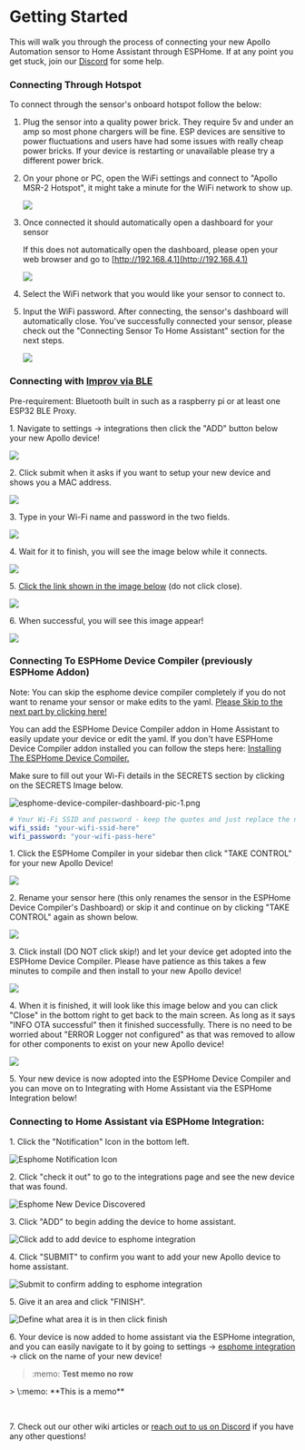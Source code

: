 # Getting Started

This will walk you through the process of connecting your new Apollo Automation sensor to Home Assistant through ESPHome. If at any point you get stuck, join our <a href="https://dsc.gg/apolloautomation" target="_blank" rel="noopener">Discord</a> for some help.

### Connecting Through Hotspot

To connect through the sensor's onboard hotspot follow the below:

1. Plug the sensor into a quality power brick. They require 5v and under an amp so most phone chargers will be fine. ESP devices are sensitive to power fluctuations and users have had some issues with really cheap power bricks. If your device is restarting or unavailable please try a different power brick.
2. On your phone or PC, open the WiFi settings and connect to "Apollo MSR-2 Hotspot", it might take a minute for the WiFi network to show up.

   ![](../../../assets/getting-started-connect-to-hotspot-image-1.png)

3. Once connected it should automatically open a dashboard for your sensor

   If this does not automatically open the dashboard, please open your web browser and go to [http://192.168.4.1](http://192.168.4.1)

   ![](../../../assets/getting-started-connect-to-hotspot-image-2.png)

4. Select the WiFi network that you would like your sensor to connect to.
5. Input the WiFi password. After connecting, the sensor's dashboard will automatically close. You've successfully connected your sensor, please check out the "Connecting Sensor To Home Assistant" section for the next steps.

   ![](../../../assets/getting-started-connect-to-hotspot-image-3.png)

### Connecting with <a href="https://www.home-assistant.io/integrations/improv_ble" target="_blank" rel="noopener">Improv via BLE</a>

Pre-requirement: Bluetooth built in such as a raspberry pi or at least one ESP32 BLE Proxy.

1\. Navigate to settings -&gt; integrations then click the "ADD" button below your new Apollo device!

![](../../../assets/improv-ble-pic-1.png)

2\. Click submit when it asks if you want to setup your new device and shows you a MAC address.

![](../../../assets/improv-ble-pic-2.png)

3\. Type in your Wi-Fi name and password in the two fields.

![](../../../assets/improv-ble-pic-3.png)

4\. Wait for it to finish, you will see the image below while it connects.

![](../../../assets/improv-ble-pic-4.png)

5\. <a href="https://my.home-assistant.io/redirect/config_flow_start?domain=esphome" target="_blank" rel="noopener">Click the link shown in the image below</a> (do not click close).

![](../../../assets/improv-ble-pic-5-1.png)

6\. When successful, you will see this image appear!

![](../../../assets/improv-ble-pic-6.png)

### Connecting To ESPHome Device Compiler (previously ESPHome Addon)

Note: You can skip the esphome device compiler completely if you do not want to rename your sensor or make edits to the yaml. [Please Skip to the next part by clicking here!](https://wiki.apolloautomation.com/products/general/setup/getting-started/#connecting-to-home-assistant-via-esphome-integration)

You can add the ESPHome Device Compiler addon in Home Assistant to easily update your device or edit the yaml. If you don't have ESPHome Device Compiler addon installed you can follow the steps here: <a href="https://esphome.io/guides/getting_started_hassio.html#installing-esphome-device-compiler" target="_blank" rel="noopener">Installing The ESPHome Device Compiler.</a>

Make sure to fill out your Wi-Fi details in the SECRETS section by clicking on the SECRETS Image below.

![esphome-device-compiler-dashboard-pic-1.png](../../../assets/esphome-device-compiler-dashboard-pic-1.png)

```yaml
# Your Wi-Fi SSID and password - keep the quotes and just replace the name and password between the quotes!
wifi_ssid: "your-wifi-ssid-here"
wifi_password: "your-wifi-pass-here"
```

1\. Click the ESPHome Compiler in your sidebar then click "TAKE CONTROL" for your new Apollo Device!

![](../../../assets/getting-started-esphome-device-compiler-pic-1.png)

2\. Rename your sensor here (this only renames the sensor in the ESPHome Device Compiler's Dashboard) or skip it and continue on by clicking "TAKE CONTROL" again as shown below.

![](../../../assets/getting-started-esphome-device-compiler-pic-2.png)

3\. Click install (DO NOT click skip!) and let your device get adopted into the ESPHome Device Compiler. Please have patience as this takes a few minutes to compile and then install to your new Apollo device!

![](../../../assets/getting-started-esphome-device-compiler-pic-3.png)

4\. When it is finished, it will look like this image below and you can click "Close" in the bottom right to get back to the main screen. As long as it says "INFO OTA successful" then it finished successfully. There is no need to be worried about "ERROR Logger not configured" as that was removed to allow for other components to exist on your new Apollo device!

![](../../../assets/getting-started-esphome-device-compiler-pic-4.png)

5\. Your new device is now adopted into the ESPHome Device Compiler and you can move on to Integrating with Home Assistant via the ESPHome Integration below!

### Connecting to Home Assistant via ESPHome Integration:

1\. Click the "Notification" Icon in the bottom left.

![](../../../assets/connect-to-esphome-integration-1.png "Esphome Notification Icon")

2\. Click "check it out" to go to the integrations page and see the new device that was found.

![](../../../assets/connect-to-esphome-integration-2.png "Esphome New Device Discovered")

3\. Click "ADD" to begin adding the device to home assistant.

![Click add to add device to esphome integration](../../../assets/connect-to-esphome-integration-3.png)

4\. Click "SUBMIT" to confirm you want to add your new Apollo device to home assistant.

![Submit to confirm adding to esphome integration](../../../assets/connect-to-esphome-integration-4.png)

5\. Give it an area and click "FINISH".

![Define what area it is in then click finish](../../../assets/connect-to-esphome-integration-5.png)

6\. Your device is now added to home assistant via the ESPHome integration, and you can easily navigate to it by going to settings -&gt; <a href="http://homeassistant.local:8123/config/integrations/integration/esphome" target="_blank" rel="noopener">esphome integration</a> -&gt; click on the name of your new device!

> \:memo: **Test memo no row**

<div markdown="1" class="row"> > \:memo: **This is a memo**</div>

&nbsp;

7\. Check out our other wiki articles or <a href="https://dsc.gg/apolloautomation" target="_blank" rel="noopener">reach out to us on Discord</a> if you have any other questions!